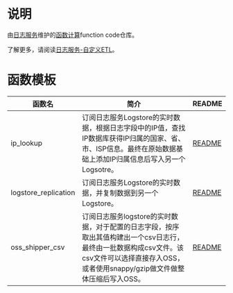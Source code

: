 # 说明 

由[日志服务](https://www.aliyun.com/product/sls)维护的[函数计算](https://www.aliyun.com/product/fc)function code仓库。

了解更多，请阅读[日志服务-自定义ETL](https://help.aliyun.com/document_detail/60291.html)。

# 函数模板

| 函数名 | 简介 | README |
|-------|-----|-------|
| ip_lookup | 订阅日志服务Logstore的实时数据，根据日志字段中的IP值，查找IP数据库获得IP归属的国家、省、市、ISP信息。最终在原始数据基础上添加IP归属信息后写入另一个Logsotre。 | [README](ip_lookup/README.md)|
| logstore_replication | 订阅日志服务Logstore的实时数据，并复制数据到另一个Logstore。 | [README](logstore_replication/README.md) |
| oss_shipper_csv | 订阅日志服务logstore的实时数据，对于配置的日志字段，按序取出其值构建出一个csv日志行，最终由一批数据构成csv文件。该csv文件可以选择直接存入OSS，或者使用snappy/gzip做文件做整体压缩后写入OSS。 | [README](oss_shipper_csv/README.md) |
